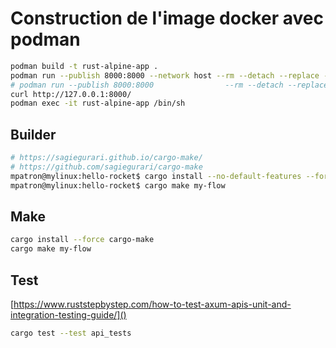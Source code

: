 # Construction de l'image docker avec podman

~~~bash
podman build -t rust-alpine-app .
podman run --publish 8000:8000 --network host --rm --detach --replace --name rust-alpine-app rust-alpine-app
# podman run --publish 8000:8000                --rm --detach --replace --name rust-alpine-app rust-alpine-app
curl http://127.0.0.1:8000/
podman exec -it rust-alpine-app /bin/sh
~~~

## Builder

~~~bash
# https://sagiegurari.github.io/cargo-make/
# https://github.com/sagiegurari/cargo-make
mpatron@mylinux:hello-rocket$ cargo install --no-default-features --force cargo-make
mpatron@mylinux:hello-rocket$ cargo make my-flow
~~~

## Make

~~~bash
cargo install --force cargo-make
cargo make my-flow
~~~

## Test

[https://www.ruststepbystep.com/how-to-test-axum-apis-unit-and-integration-testing-guide/]()

~~~bash
cargo test --test api_tests
~~~

